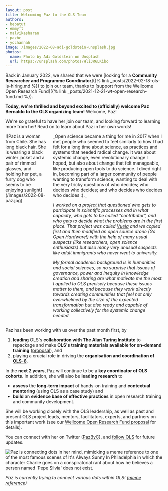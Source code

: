 ```yaml
---
layout: post
title: Welcoming Paz to the OLS Team
authors:
- bebatut
- emmyft
- malvikasharan
- pazbc
- yochannah
image: /images/2022-08-adi-goldstein-unsplash.jpg
photos:
  name: Photo by Adi Goldstein on Unsplash
  url: https://unsplash.com/photos/Hli3R6LKibo
---
```


Back in January 2022, we shared that we were [looking for a **Community Researcher and Programme Coordinator**]({% link _posts/2022-02-18-ols-is-hiring.md %}) to join our team, thanks to [support from the Wellcome Open Research Fund]({% link _posts/2021-12-21-wt-open-research-fund.md %}).

__Today, we're thrilled and beyond excited to (officially) welcome Paz Bernaldo to the OLS organizing team!__
Welcome, Paz!

We're so grateful to have her join our team, and looking forward to learning more from her! Read on to learn about Paz in her own words!

<div class="columns">
  <div class="column is-3" markdown="1">
![Paz is a woman from Chile. She has long black hair. She is wearing a black winter jacket and a pair of rimmed glasses, and holding her pet, a furry dog who seems to be enjoying sunlight](/images/2022-08-paz.jpg)
  </div>
  <div class="column" markdown="1">
_Open science became a thing for me in 2017 when I met people who seemed to feel similarly to how I had felt for a long time about science, as practices and systems that needed radical change. It was about systemic change, even revolutionary change I hoped, but also about change that felt manageable, like producing open tools to do science. I dived right in, becoming part of a larger community of people wanting to transform science, wanting to deal with the very tricky questions of who decides; who decides who decides; and who decides who decides who decides :)._

_I worked on a project that questioned who gets to participate in scientific processes and in what capacity, who gets to be called “contributor”, and who gets to decide what the problems are in the first place. That project was called [Vuela](https://vuela.cc/) and we copied first and then modified an open source drone (Go Open Hardware!) with the help of many usual suspects (like researchers, open science enthusiasts) but also many very unusual suspects like adult immigrants who never went to university._

_My formal academic background is in humanities and social sciences, so no surprise that issues of governance, power and inequity in knowledge creation and sharing are what motivate me the most. I applied to OLS precisely because these issues matter to them, and because they work directly towards creating communities that feel not only overwhelmed by the size of the expected transformation but also ready and capable of working collectively for the systemic change needed._
  </div>
</div>

Paz has been working with us over the past month first, by
1. **leading** OLS's **collaboration with The Alan Turing Institute** to repackage and make **OLS's training materials available for on-demand training** ([proposal](https://zenodo.org/record/6974060)), and
2. playing a crucial role in driving the **organisation and coordination of [OLS-6](../openseeds/ols-6.md)**.

In the **next 2 years**, Paz will continue to be a **key coordinator of OLS cohorts**. In addition, she will also be **leading research** to
- **assess** the **long-term impact** of hands-on training and **contextual mentoring** (using OLS as a case study) and
- **build** an **evidence base of effective practices** in open research training and community development.

She will be working closely with the OLS leadership, as well as past and present OLS project leads, mentors, facilitators, experts, and partners on this important work (see our [Wellcome Open Research Fund proposal](https://zenodo.org/record/5267934) for details).

You can connect with her on Twitter ([PazByC](https://twitter.com/PazByC)), and [follow OLS](https://twitter.com/openlifesci) for future updates.

![Paz is connecting dots in her mind, mimicking a meme reference to one of the most famous scenes of It's Always Sunny In Philadelphia in which the character Charlie goes on a conspiratorial rant about how he believes a person named 'Pepe Silvia' does not exist.](/images/2022-08-paz-meme.png)

*Paz is currently trying to connect various dots within OLS! ([meme reference](https://knowyourmeme.com/memes/pepe-silvia))*
